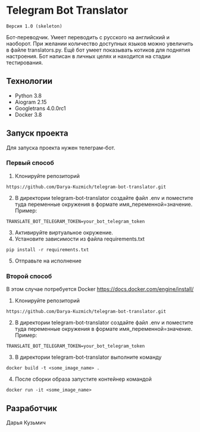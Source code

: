# Telegram Bot Translator
```
Версия 1.0 (skeleton)
```
Бот-переводчик. Умеет переводить с русского на английский и наоборот. При
желании количество доступных языков можно увеличить в файле translators.py.
Ещё бот умеет показывать котиков для поднятия настроения.
Бот написан в личных целях и находится на стадии тестирования.

## Технологии
- Python 3.8
- Aiogram 2.15
- Googletrans 4.0.0rc1
- Docker 3.8

## Запуск проекта
Для запуска проекта нужен телеграм-бот.

### Первый способ
1. Клонируйте репозиторий
```
https://github.com/Darya-Kuzmich/telegram-bot-translator.git
```
2. В директории telegram-bot-translator создайте файл .env и поместите туда
   переменные окружения в формате имя_переменной=значение. Пример:
```
TRANSLATE_BOT_TELEGRAM_TOKEN=your_bot_telegram_token
```
3. Активируйте виртуальное окружение.
4. Установите зависимости из файла requirements.txt
```
pip install -r requirements.txt
```
5. Отправьте на исполнение

### Второй способ
В этом случае потребуется Docker https://docs.docker.com/engine/install/
1. Клонируйте репозиторий
```
https://github.com/Darya-Kuzmich/telegram-bot-translator.git
```
2. В директории telegram-bot-translator создайте файл .env и поместите туда
   переменные окружения в формате имя_переменной=значение. Пример:
```
TRANSLATE_BOT_TELEGRAM_TOKEN=your_bot_telegram_token
```
3. В директории telegram-bot-translator выполните команду
```
docker build -t <some_image_name> .
```
4. После сборки образа запустите контейнер командой
```
docker run -it <some_image_name>
```

## Разработчик
Дарья Кузьмич